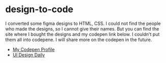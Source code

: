# design-to-code

I converted some figma designs to HTML, CSS. I could not find the people who made the designs, so I cannot give their names. But you can find the site where I bought the designs and my codepen link below. I couldn't put them all into codepene. I will share more on the codepen in the future.

- [My Codepen Profile](https://codepen.io/bahadirsofuoglu)
- [UI Design Daily](https://uidesigndaily.com/)
